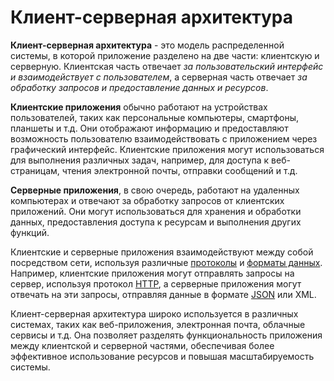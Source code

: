 # Клиент-серверная архитектура 

**Клиент-серверная архитектура** - это модель распределенной системы, в которой приложение разделено на две части: клиентскую и серверную. Клиентская часть отвечает *за пользовательский интерфейс и взаимодействует с пользователем*, а серверная часть отвечает *за обработку запросов и предоставление данных и ресурсов*.

**Клиентские приложения** обычно работают на устройствах пользователей, таких как персональные компьютеры, смартфоны, планшеты и т.д. Они отображают информацию и предоставляют возможность пользователю взаимодействовать с приложением через графический интерфейс. Клиентские приложения могут использоваться для выполнения различных задач, например, для доступа к веб-страницам, чтения электронной почты, отправки сообщений и т.д.

**Серверные приложения**, в свою очередь, работают на удаленных компьютерах и отвечают за обработку запросов от клиентских приложений. Они могут использоваться для хранения и обработки данных, предоставления доступа к ресурсам и выполнения других функций.

Клиентские и серверные приложения взаимодействуют между собой посредством сети, используя различные [протоколы](./standards/protocols/README.md) и [форматы данных](./standards/data%20formats/README.md). Например, клиентские приложения могут отправлять запросы на сервер, используя протокол [HTTP](./standards/protocols/HTTP/README.md), а серверные приложения могут отвечать на эти запросы, отправляя данные в формате [JSON](./standards/data%20formats/json.md) или XML.

Клиент-серверная архитектура широко используется в различных системах, таких как веб-приложения, электронная почта, облачные сервисы и т.д. Она позволяет разделять функциональность приложения между клиентской и серверной частями, обеспечивая более эффективное использование ресурсов и повышая масштабируемость системы.